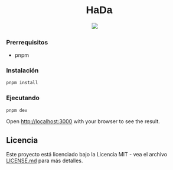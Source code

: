 <link rel="preconnect" href="https://fonts.googleapis.com">
<link rel="preconnect" href="https://fonts.gstatic.com" crossorigin>
<link href="https://fonts.googleapis.com/css2?family=Montserrat:ital,wght@0,200;1,100&family=Prompt:wght@300&display=swap" rel="stylesheet">

<h1 align="center" style="margin-top: -10px; font-family: 'Prompt', sans-serif; font-weghy">HaDa</h1>

<p align="center">
  <img src="https://img.shields.io/badge/next.js v14.0.4-black?style=for-the-badge&logoColor=white&logo=nextdotjs">
  <img alt="" src="https://img.shields.io/badge/node.js 20.10.0-green?style=for-the-badge&logoColor=white&logo=Node.js">
  <img alt="" src="https://img.shields.io/badge/pnpm 6.0-orange?style=for-the-badge&logoColor=white&logo=Pnpm">
  <img alt="" src="https://img.shields.io/badge/ant design v5.12.2-0170FE?style=for-the-badge&logoColor=white&logo=antdesign">
  <img alt="" src="https://img.shields.io/badge/Tailwind Css-06B6D4?style=for-the-badge&logoColor=white&logo=tailwindcss">
  <img alt="" src="https://img.shields.io/badge/Apollo GraphQL-311C87?style=for-the-badge&logo=apollographql">
  <img alt="" src="https://img.shields.io/badge/GraphQl-8A2BE2?style=for-the-badge&logoColor=white&logo=graphql
">
</p>

### Prerrequisitos
* pnpm

### Instalación
```bash
pnpm install
```

### Ejecutando

```bash
pnpm dev
```

Open [http://localhost:3000](http://localhost:3000) with your browser to see the result.

## Licencia

Este proyecto está licenciado bajo la Licencia MIT - vea el archivo [LICENSE.md](LICENSE.md) para más detalles.
